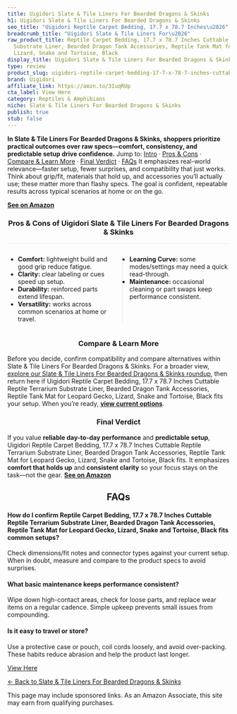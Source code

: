 ```yaml
---
title: Uigidori Slate & Tile Liners For Bearded Dragons & Skinks
h1: Uigidori Slate & Tile Liners For Bearded Dragons & Skinks
seo_title: "Uigidori Reptile Carpet Bedding, 17.7 x 78.7 Inches\u2026"
breadcrumb_title: "Uigidori Slate & Tile Liners For\u2026"
raw_product_title: Reptile Carpet Bedding, 17.7 x 78.7 Inches Cuttable Reptile Terrarium
  Substrate Liner, Bearded Dragon Tank Accessories, Reptile Tank Mat for Leopard Gecko,
  Lizard, Snake and Tortoise, Black
display_title: Uigidori Slate & Tile Liners For Bearded Dragons & Skinks
type: review
product_slug: uigidori-reptile-carpet-bedding-17-7-x-78-7-inches-cuttable-reptile-ter-ac8d4dbf
brand: Uigidori
affiliate_link: https://amzn.to/3IuqRUp
cta_label: View Here
category: Reptiles & Amphibians
niche: Slate & Tile Liners For Bearded Dragons & Skinks
publish: true
stub: false
---
```


<div id="intro" class="full-width"><p><strong>In Slate & Tile Liners For Bearded Dragons & Skinks, shoppers prioritize practical outcomes over raw specs&mdash;comfort, consistency, and predictable setup drive confidence.</strong> Jump to: <a href="#intro">Intro</a> · <a href="#pros-cons">Pros &amp; Cons</a> · <a href="#compare-more">Compare &amp; Learn More</a> · <a href="#verdict">Final Verdict</a> · <a href="#faqs">FAQs</a> It emphasizes real-world relevance&mdash;faster setup, fewer surprises, and compatibility that just works. Think about grip/fit, materials that hold up, and accessories you’ll actually use; these matter more than flashy specs. The goal is confident, repeatable results across typical scenarios at home or on the go.</p><p><a href="https://amzn.to/3IuqRUp" rel="nofollow sponsored noopener" target="_blank"><strong>See on Amazon</strong></a></p></div>
<h3 id="pros-cons" style="text-align:center;">Pros &amp; Cons of Uigidori Slate & Tile Liners For Bearded Dragons & Skinks</h3>
<div class="pc-grid" style="display:grid;grid-template-columns:1fr 1fr;gap:16px;border-top:1px solid #e5e7eb;padding-top:12px;">
  <ul>
    <li><strong>Comfort:</strong> lightweight build and good grip reduce fatigue.</li>
    <li><strong>Clarity:</strong> clear labeling or cues speed up setup.</li>
    <li><strong>Durability:</strong> reinforced parts extend lifespan.</li>
    <li><strong>Versatility:</strong> works across common scenarios at home or travel.</li>
  </ul>
  <ul style="border-left:1px solid #e5e7eb;padding-left:16px;">
    <li><strong>Learning Curve:</strong> some modes/settings may need a quick read-through.</li>
    <li><strong>Maintenance:</strong> occasional cleaning or part swaps keep performance consistent.</li>
  </ul>
</div>


<h3 id="compare-more" style="text-align:center;">Compare &amp; Learn More</h3>
<p>Before you decide, confirm compatibility and compare alternatives within Slate & Tile Liners For Bearded Dragons & Skinks. For a broader view, <a href="#">explore our Slate & Tile Liners For Bearded Dragons & Skinks roundup</a>, then return here if Uigidori Reptile Carpet Bedding, 17.7 x 78.7 Inches Cuttable Reptile Terrarium Substrate Liner, Bearded Dragon Tank Accessories, Reptile Tank Mat for Leopard Gecko, Lizard, Snake and Tortoise, Black fits your setup. When you’re ready, <a href="https://amzn.to/3IuqRUp" rel="nofollow sponsored noopener" target="_blank"><strong>view current options</strong></a>.</p>

<h3 id="verdict" style="text-align:center;">Final Verdict</h3>
<p>If you value <strong>reliable day-to-day performance</strong> and <strong>predictable setup</strong>, Uigidori Reptile Carpet Bedding, 17.7 x 78.7 Inches Cuttable Reptile Terrarium Substrate Liner, Bearded Dragon Tank Accessories, Reptile Tank Mat for Leopard Gecko, Lizard, Snake and Tortoise, Black fits. It emphasizes <strong>comfort that holds up</strong> and <strong>consistent clarity</strong> so your focus stays on the task&mdash;not the gear. <a href="https://amzn.to/3IuqRUp" rel="nofollow sponsored noopener" target="_blank"><strong>See on Amazon</strong></a></p>

<h2 id="faqs" style="text-align:center;">FAQs</h2>
<h4><strong>How do I confirm Reptile Carpet Bedding, 17.7 x 78.7 Inches Cuttable Reptile Terrarium Substrate Liner, Bearded Dragon Tank Accessories, Reptile Tank Mat for Leopard Gecko, Lizard, Snake and Tortoise, Black fits common setups?</strong></h4>
<p>Check dimensions/fit notes and connector types against your current setup. When in doubt, measure and compare to the product specs to avoid surprises.</p>
<h4><strong>What basic maintenance keeps performance consistent?</strong></h4>
<p>Wipe down high-contact areas, check for loose parts, and replace wear items on a regular cadence. Simple upkeep prevents small issues from compounding.</p>
<h4><strong>Is it easy to travel or store?</strong></h4>
<p>Use a protective case or pouch, coil cords loosely, and avoid over-packing. These habits reduce abrasion and help the product last longer.</p>

<p><a class="btn" href="https://amzn.to/3IuqRUp" target="_blank" rel="nofollow sponsored noopener">View Here</a></p>
<p><a href="/roundups/reptiles-amphibians/slate-tile-liners-for-bearded-dragons-skinks/">← Back to Slate & Tile Liners For Bearded Dragons & Skinks</a></p>
<aside class="disclosure">This page may include sponsored links. As an Amazon Associate, this site may earn from qualifying purchases.</aside>
